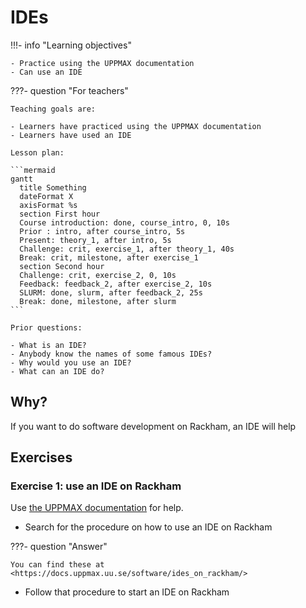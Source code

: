 # IDEs

!!!- info "Learning objectives"

    - Practice using the UPPMAX documentation
    - Can use an IDE

???- question "For teachers"

    Teaching goals are:

    - Learners have practiced using the UPPMAX documentation
    - Learners have used an IDE

    Lesson plan:

    ```mermaid
    gantt
      title Something
      dateFormat X
      axisFormat %s
      section First hour
      Course introduction: done, course_intro, 0, 10s
      Prior : intro, after course_intro, 5s
      Present: theory_1, after intro, 5s
      Challenge: crit, exercise_1, after theory_1, 40s
      Break: crit, milestone, after exercise_1
      section Second hour
      Challenge: crit, exercise_2, 0, 10s
      Feedback: feedback_2, after exercise_2, 10s
      SLURM: done, slurm, after feedback_2, 25s
      Break: done, milestone, after slurm
    ```

    Prior questions:

    - What is an IDE?
    - Anybody know the names of some famous IDEs?
    - Why would you use an IDE?
    - What can an IDE do?

## Why?

If you want to do software development on Rackham,
an IDE will help

## Exercises

### Exercise 1: use an IDE on Rackham

Use [the UPPMAX documentation](http://docs.uppmax.uu.se/)
for help.

- Search for the procedure on how to use an IDE on Rackham

???- question "Answer"

    You can find these at <https://docs.uppmax.uu.se/software/ides_on_rackham/>

- Follow that procedure to start an IDE on Rackham

